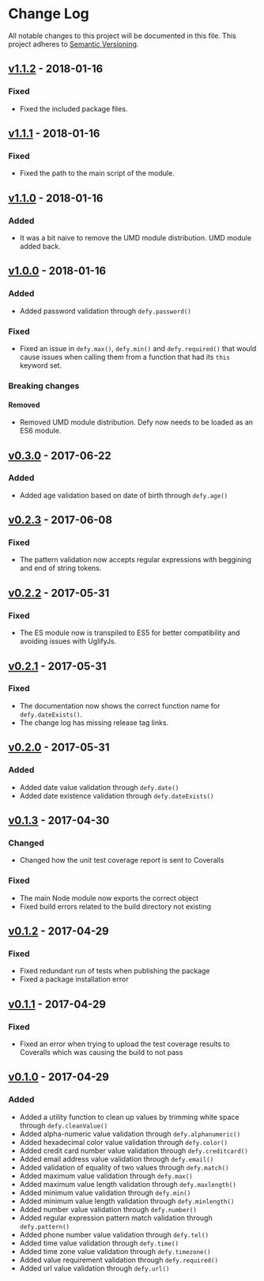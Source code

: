 # Change Log

All notable changes to this project will be documented in this file.
This project adheres to [Semantic Versioning](http://semver.org/).


## [v1.1.2] - 2018-01-16
### Fixed

- Fixed the included package files.



## [v1.1.1] - 2018-01-16
### Fixed

- Fixed the path to the main script of the module.



## [v1.1.0] - 2018-01-16
### Added

- It was a bit naive to remove the UMD module distribution. UMD module added back.



## [v1.0.0] - 2018-01-16
### Added

- Added password validation through `defy.password()`

### Fixed

- Fixed an issue in `defy.max()`, `defy.min()` and `defy.required()` that would cause issues when calling them from a function that had its `this` keyword set.

### Breaking changes

#### Removed

- Removed UMD module distribution. Defy now needs to be loaded as an ES6 module.



## [v0.3.0] - 2017-06-22
### Added

- Added age validation based on date of birth through `defy.age()`



## [v0.2.3] - 2017-06-08
### Fixed

- The pattern validation now accepts regular expressions with beggining and end of string tokens.



## [v0.2.2] - 2017-05-31
### Fixed

- The ES module now is transpiled to ES5 for better compatibility and avoiding issues with UglifyJs.


## [v0.2.1] - 2017-05-31
### Fixed

- The documentation now shows the correct function name for `defy.dateExists()`.
- The change log has missing release tag links.


## [v0.2.0] - 2017-05-31
### Added

- Added date value validation through `defy.date()`
- Added date existence validation through `defy.dateExists()`


## [v0.1.3] - 2017-04-30

### Changed

- Changed how the unit test coverage report is sent to Coveralls

### Fixed

- The main Node module now exports the correct object
- Fixed build errors related to the build directory not existing


## [v0.1.2] - 2017-04-29

### Fixed

- Fixed redundant run of tests when publishing the package
- Fixed a package installation error


## [v0.1.1] - 2017-04-29

### Fixed

- Fixed an error when trying to upload the test coverage results to Coveralls which was causing the build to not pass


## [v0.1.0] - 2017-04-29

### Added

- Added a utility function to clean up values by trimming white space through `defy.cleanValue()`
- Added alpha-numeric value validation through `defy.alphanumeric()`
- Added hexadecimal color value validation through `defy.color()`
- Added credit card number value validation through `defy.creditcard()`
- Added email address value validation through `defy.email()`
- Added validation of equality of two values through `defy.match()`
- Added maximum value validation through `defy.max()`
- Added maximum value length validation through `defy.maxlength()`
- Added minimum value validation through `defy.min()`
- Added minimum value length validation through `defy.minlength()`
- Added number value validation through `defy.number()`
- Added regular expression pattern match validation through `defy.pattern()`
- Added phone number value validation through `defy.tel()`
- Added time value validation through `defy.time()`
- Added time zone value validation through `defy.timezone()`
- Added value requirement validation through `defy.required()`
- Added url value validation through `defy.url()`


[Latest]: https://github.com/MrSlide/defy/tree/master
[Unreleased]: https://github.com/MrSlide/defy/tree/develop
[v1.1.2]: https://github.com/MrSlide/defy/tree/v1.1.2
[v1.1.1]: https://github.com/MrSlide/defy/tree/v1.1.1
[v1.1.0]: https://github.com/MrSlide/defy/tree/v1.1.0
[v1.0.0]: https://github.com/MrSlide/defy/tree/v1.0.0
[v0.3.0]: https://github.com/MrSlide/defy/tree/v0.3.0
[v0.2.3]: https://github.com/MrSlide/defy/tree/v0.2.3
[v0.2.2]: https://github.com/MrSlide/defy/tree/v0.2.2
[v0.2.1]: https://github.com/MrSlide/defy/tree/v0.2.1
[v0.2.0]: https://github.com/MrSlide/defy/tree/v0.2.0
[v0.1.3]: https://github.com/MrSlide/defy/tree/v0.1.3
[v0.1.2]: https://github.com/MrSlide/defy/tree/v0.1.2
[v0.1.1]: https://github.com/MrSlide/defy/tree/v0.1.1
[v0.1.0]: https://github.com/MrSlide/defy/tree/v0.1.0
